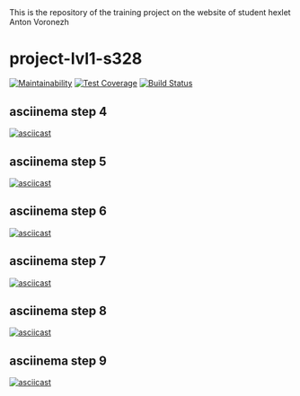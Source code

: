 ##
This is the repository of the training project on the website of student hexlet Anton Voronezh
##

# project-lvl1-s328
[![Maintainability](https://api.codeclimate.com/v1/badges/9f16e9798cf175b095fe/maintainability)](https://codeclimate.com/github/AntonVoronezh/project-lvl1-s328/maintainability)
[![Test Coverage](https://api.codeclimate.com/v1/badges/9f16e9798cf175b095fe/test_coverage)](https://codeclimate.com/github/AntonVoronezh/project-lvl1-s328/test_coverage)
[![Build Status](https://travis-ci.org/AntonVoronezh/project-lvl1-s328.svg?branch=master)](https://travis-ci.org/AntonVoronezh/project-lvl1-s328)

## asciinema step 4
[![asciicast](https://asciinema.org/a/ryceiMt8U78FlmqEAUACXGQ9h.png)](https://asciinema.org/a/ryceiMt8U78FlmqEAUACXGQ9h)

## asciinema step 5
[![asciicast](https://asciinema.org/a/c4yKZTNmXyLxeAS2ykYK5tUFx.png)](https://asciinema.org/a/c4yKZTNmXyLxeAS2ykYK5tUFx)

## asciinema step 6
[![asciicast](https://asciinema.org/a/pSt5dYY59DygnJwyrgSUtLd0D.png)](https://asciinema.org/a/pSt5dYY59DygnJwyrgSUtLd0D)

## asciinema step 7
[![asciicast](https://asciinema.org/a/BpgrwGGf3P35Wj288Eg7RjT0a.png)](https://asciinema.org/a/BpgrwGGf3P35Wj288Eg7RjT0a)

## asciinema step 8
[![asciicast](https://asciinema.org/a/Co3cqC9qpRivWAGvL1bTCh2rx.png)](https://asciinema.org/a/Co3cqC9qpRivWAGvL1bTCh2rx)

## asciinema step 9
[![asciicast](https://asciinema.org/a/SsKop2qUh7U0bhhG5vsLa110p.png)](https://asciinema.org/a/SsKop2qUh7U0bhhG5vsLa110p)